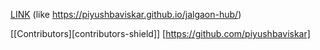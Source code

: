 [LINK](https://piyushbaviskar.github.io/jalgaon-hub/ "Click Here...")
(like https://piyushbaviskar.github.io/jalgaon-hub/)

[[Contributors][contributors-shield]] [https://github.com/piyushbaviskar]
